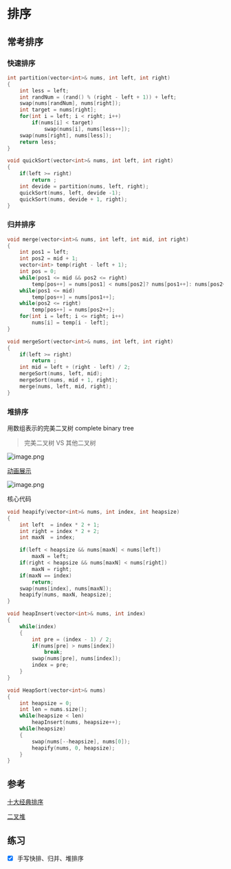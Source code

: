 # 排序

## 常考排序

### 快速排序

```c++
int partition(vector<int>& nums, int left, int right)
{
    int less = left;
    int randNum = (rand() % (right - left + 1)) + left;
    swap(nums[randNum], nums[right]);
    int target = nums[right];
    for(int i = left; i < right; i++)
        if(nums[i] < target)
            swap(nums[i], nums[less++]);
    swap(nums[right], nums[less]);
    return less;
}

void quickSort(vector<int>& nums, int left, int right)
{
    if(left >= right)
        return ;
    int devide = partition(nums, left, right);
    quickSort(nums, left, devide -1);
    quickSort(nums, devide + 1, right);
}
```

### 归并排序

```c++
void merge(vector<int>& nums, int left, int mid, int right)
{
    int pos1 = left;
    int pos2 = mid + 1;
    vector<int> temp(right - left + 1);
    int pos = 0;
    while(pos1 <= mid && pos2 <= right)
        temp[pos++] = nums[pos1] < nums[pos2]? nums[pos1++]: nums[pos2++];
    while(pos1 <= mid)
        temp[pos++] = nums[pos1++];
    while(pos2 <= right)
        temp[pos++] = nums[pos2++];
    for(int i = left; i <= right; i++)
        nums[i] = temp[i - left];
}

void mergeSort(vector<int>& nums, int left, int right)
{
    if(left >= right)
        return ;
    int mid = left + (right - left) / 2;
    mergeSort(nums, left, mid);
    mergeSort(nums, mid + 1, right);
    merge(nums, left, mid, right);
}
```

### 堆排序

用数组表示的完美二叉树 complete binary tree

> 完美二叉树 VS 其他二叉树

![image.png](https://img.fuiboom.com/img/tree_type.png)

[动画展示](https://www.bilibili.com/video/av18980178/)

![image.png](https://img.fuiboom.com/img/heap.png)

核心代码

```c++
void heapify(vector<int>& nums, int index, int heapsize)
{
    int left  = index * 2 + 1;
    int right = index * 2 + 2;
    int maxN  = index;

    if(left < heapsize && nums[maxN] < nums[left])
        maxN = left;
    if(right < heapsize && nums[maxN] < nums[right])
        maxN = right;
    if(maxN == index)
        return;
    swap(nums[index], nums[maxN]);
    heapify(nums, maxN, heapsize);
}

void heapInsert(vector<int>& nums, int index)
{
    while(index)
    {
        int pre = (index - 1) / 2;
        if(nums[pre] > nums[index])
            break;
        swap(nums[pre], nums[index]);
        index = pre;
    }
}

void HeapSort(vector<int>& nums)
{
    int heapsize = 0;
    int len = nums.size();
    while(heapsize < len)
        heapInsert(nums, heapsize++);
    while(heapsize)
    {
        swap(nums[--heapsize], nums[0]);
        heapify(nums, 0, heapsize);
    }
}

```

## 参考

[十大经典排序](https://www.cnblogs.com/onepixel/p/7674659.html)

[二叉堆](https://labuladong.gitbook.io/algo/shu-ju-jie-gou-xi-lie/er-cha-dui-xiang-jie-shi-xian-you-xian-ji-dui-lie)

## 练习

- [x] 手写快排、归并、堆排序
